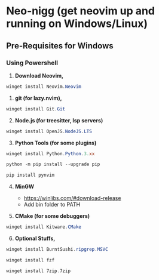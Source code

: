 # Neo-nigg (get neovim up and running on Windows/Linux)

## Pre-Requisites for Windows

### Using Powershell

1. **Download Neovim,** 

```Powershell
winget install Neovim.Neovim
```

1. **git (for lazy.nvim),**

```Powershell
winget install Git.Git
```

2. **Node.js (for treesitter, lsp servers)**

```Powershell
winget install OpenJS.NodeJS.LTS
```

3. **Python Tools (for some plugins)**

```Powershell
winget install Python.Python.3.xx

python -m pip install --upgrade pip

pip install pynvim
```

4. **MinGW**

     * https://winlibs.com/#download-release
     * Add bin folder to PATH

5. **CMake (for some debuggers)**

```Powershell
winget install Kitware.CMake
```

6. **Optional Stuffs,**

```Powershell
winget install BurntSushi.ripgrep.MSVC

winget install fzf

winget install 7zip.7zip
```

